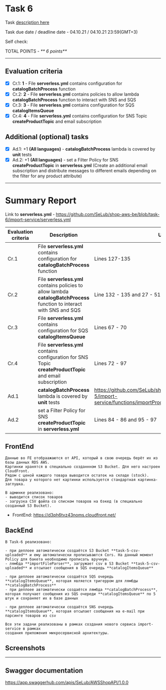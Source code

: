 # __Task 6__

Task [description here](https://github.com/EPAM-JS-Competency-center/cloud-development-course-initial/blob/main/task6-async-services-integration-sqs-sns/task.md)

Task due date / deadline date - 04.10.21 / 04.10.21 23:59(GMT+3)

Self check:
 
 TOTAL POINTS - _** 6 points**_
 
-----------
## __Evaluation criteria__

- [x] Cr.1: **1** - File **serverless.yml** contains configuration for **catalogBatchProcess** function
- [x] Cr.2: **2** - File **serverless.yml** contains policies to allow lambda **catalogBatchProcess** function to interact with SNS and SQS
- [x] Cr.3: **3** - File **serverless.yml** contains configuration for SQS **catalogItemsQueue**
- [x] Cr.4: **4** - File **serverless.yml** contains configuration for SNS Topic **createProductTopic** and email subscription

## __Additional (optional) tasks__

- [x] Ad.1: +1 **(All languages)** - **catalogBatchProcess** lambda is covered by **unit** tests
- [x] Ad.2: +1 **(All languages)** - set a Filter Policy for SNS **createProductTopic** in **serverless.yml** (Create an additional email subscription and distribute messages to different emails depending on the filter for any product attribute)
------------

# __Summary Report__

Link to **serverless.yml** - https://github.com/SeLub/shop-aws-be/blob/task-6/import-service/serverless.yml

Evaluation criteria   | Description | URL 
-------|--------------|-----
Cr.1 | File **serverless.yml** contains configuration for **catalogBatchProcess** function   | Lines 127-135 
Cr.2 | File **serverless.yml** contains policies to allow lambda **catalogBatchProcess** function to interact with SNS and SQS | Line 132 - 135 and 27 - 51
Cr.3 | File **serverless.yml** contains configuration for SQS **catalogItemsQueue** | Lines 67 - 70
Cr.4 | File **serverless.yml** contains configuration for SNS Topic **createProductTopic** and email subscription | Lines 72 - 97
Ad.1 | **catalogBatchProcess** lambda is covered by **unit** tests | https://github.com/SeLub/shop-aws-be/blob/task-5/import-service/functions/importProductsFile/importProductsFile.js
Ad.2 | set a Filter Policy for SNS **createProductTopic** in **serverless.yml** | Lines 84 - 86 and 95 - 97

## __FrontEnd__

```
Данные во FE отобраажаются от API, который в свою очередь берёт их из базы данных RDS AWS.
Картинки хранятся в специально созданнном S3 Bucket. Для него настроен CloudFront.
Рядом с ценой каждого товара выводится остаток на складе (stock).
Для товара у которого нет картинки используется стандартная картинка-заглушка.

В админке реализовано: 
- выводится список товаров
- загрузка CSV файла со списком товаров на бэкед (в специально созданный S3 Bucket).

```

* FrontEnd: https://d3ph6tvz43noms.cloudfront.net/ 

## __BackEnd__

```
В Task-6 реализовано: 

- при деплоее автоматически создаётся S3 Bucket **task-5-csv-uploaded** и ему автоматически прописываются Сors. На данный момент Policy для бакета необходимо прописать вручную.
- лямбда **importFileParser**, загружает csv в S3 Bucket **task-5-csv-uploaded** и отсылает сообщения в SQS очередь **catalogItemsQueue**

- при деплоее автоматически создаётся SQS очередь **catalogItemsQueue**, которая является тригерром для лямбды **catalogBatchProcess**
- при деплоее автоматически создаётся лямбда **catalogBatchProcess**, которая получает сообщения из SQS очереди **catalogItemsQueue** по 5 штук и сохраняет их в базе данных

- при деплоее автоматически создаётся SNS очередь **catalogItemsQueue**, которая отсылает сообщения на e-mail при парсинге товаров из csv

Все эти задачи реализованы в рамках создания нового сервиса import-service в рамках
создания приложения микросервисной архитектуры.

```

## Screenshots 

------------

## __Swagger documentation__

https://app.swaggerhub.com/apis/SeLub/AWSShopAPI/1.0.0
